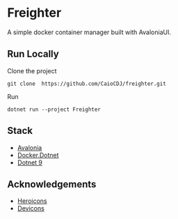 # Freighter

A simple docker container manager built with AvaloniaUI.

## Run Locally

Clone the project

	git clone  https://github.com/CaioCDJ/freighter.git

Run

	dotnet run --project Freighter


## Stack
- [Avalonia](https://avaloniaui.net/)
- [Docker.Dotnet](https://github.com/dotnet/Docker.DotNet/)
- [Dotnet 9](https://dotnet.microsoft.com)

## Acknowledgements
- [Heroicons](https://heroicons.com/)
- [Devicons ](https://devicon.dev/)

